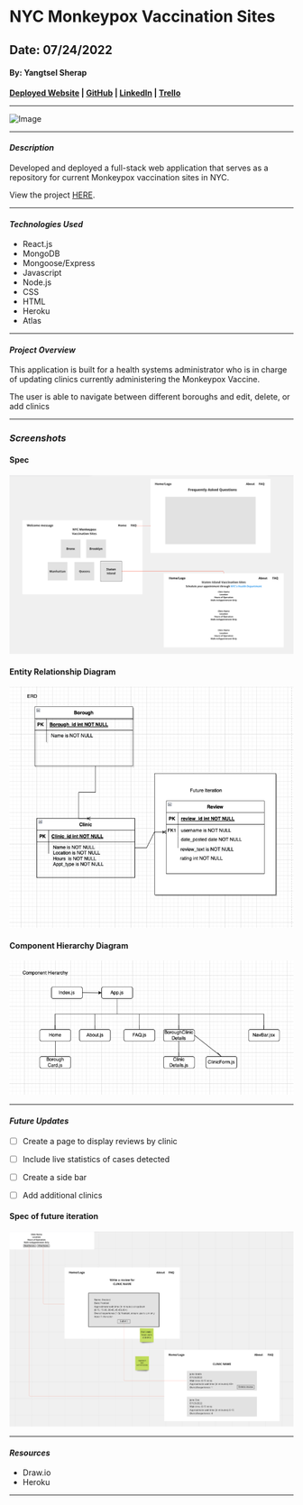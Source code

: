 # NYC Monkeypox Vaccination Sites

## Date: 07/24/2022

#### By: Yangtsel Sherap

**[Deployed Website](https://boiling-beach-15847.herokuapp.com/) | [GitHub](https://github.com/y-sherap) | [LinkedIn](https://www.linkedin.com/in/yangtsel-sherap-51605947/) | [Trello](https://trello.com/b/pHVFTTdq/project-2)**

---

![Image](https://live.staticflickr.com/65535/52098204574_7f2dfd11d7_b.jpg)

---

#### _Description_

Developed and deployed a full-stack web application that serves as a repository for current Monkeypox vaccination sites in NYC.

View the project [HERE](https://boiling-beach-15847.herokuapp.com/).

---

#### _Technologies Used_

- React.js
- MongoDB
- Mongoose/Express
- Javascript
- Node.js
- CSS
- HTML
- Heroku
- Atlas

---

#### _Project Overview_
This application is built for a health systems administrator who is in charge of updating clinics currently administering the Monkeypox Vaccine. 

The user is able to navigate between different boroughs and edit, delete, or add clinics

---

### **_Screenshots_**

#### **Spec**
![design](images/newspec.png)


#### **Entity Relationship Diagram**

![ERD](images/newERD.png)


#### **Component Hierarchy Diagram**

![CHD](images/newCHD.png)


---

#### _Future Updates_

- [ ] Create a page to display reviews by clinic
- [ ] Include live statistics of cases detected
- [ ] Create a side bar
- [ ] Add additional clinics


#### **Spec of future iteration**
![spec2](images/spec2.png)

---

#### **_Resources_**

- Draw.io
- Heroku

---
